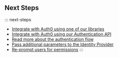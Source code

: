 ## Next Steps

::: next-steps
* [Integrate with Auth0 using one of our libraries](/libraries)
* [Integrate with Auth0 using our Authentication API](/api/authentication)
* [Read more about the authentication flow](/application-auth)
* [Pass additional parameters to the Identity Provider](/connections/pass-parameters-to-idps)
* [Re-prompt users for permissions](/connections/social/reprompt-permissions)
:::
